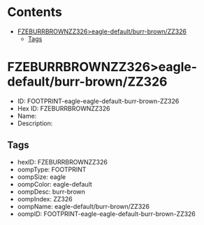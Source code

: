 



Contents
========

* [FZEBURRBROWNZZ326>eagle-default/burr-brown/ZZ326](#fzeburrbrownzz326eagle-defaultburr-brownzz326)
	* [Tags](#tags)

# FZEBURRBROWNZZ326>eagle-default/burr-brown/ZZ326

- ID: FOOTPRINT-eagle-eagle-default-burr-brown-ZZ326
- Hex ID: FZEBURRBROWNZZ326
- Name: 
- Description: 

## Tags

- hexID: FZEBURRBROWNZZ326
- oompType: FOOTPRINT
- oompSize: eagle
- oompColor: eagle-default
- oompDesc: burr-brown
- oompIndex: ZZ326
- oompName: eagle-default/burr-brown/ZZ326
- oompID: FOOTPRINT-eagle-eagle-default-burr-brown-ZZ326
